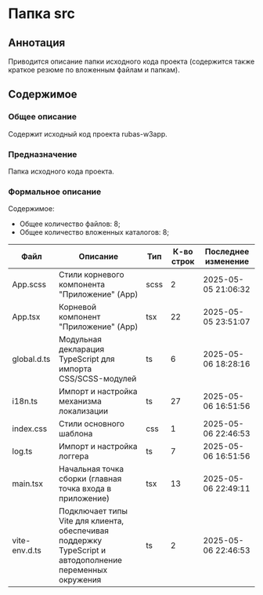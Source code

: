 # Папка src

## Аннотация

Приводится описание папки исходного кода проекта (содержится также краткое резюме по вложенным файлам и папкам).

## Содержимое

### Общее описание

Содержит исходный код проекта rubas-w3app.

### Предназначение

Папка исходного кода проекта.

### Формальное описание

Содержимое:
* Общее количество файлов: 8;
* Общее количество вложенных каталогов: 8;

| Файл          | Описание                                                                                                     | Тип  | К-во строк | Последнее изменение |
|---------------|--------------------------------------------------------------------------------------------------------------|------|------------|---------------------|
| App.scss      | Стили корневого компонента "Приложение" (App)                                                                | scss | 2          | 2025-05-05 21:06:32 |
| App.tsx       | Корневой компонент "Приложение" (App)                                                                        | tsx  | 22         | 2025-05-05 23:51:07 |
| global.d.ts   | Модульная декларация TypeScript для импорта CSS/SCSS-модулей                                                 | ts   | 6          | 2025-05-06 18:28:16 |
| i18n.ts       | Импорт и настройка механизма локализации                                                                     | ts   | 27         | 2025-05-06 16:51:56 |
| index.css     | Стили основного шаблона                                                                                      | css  | 1          | 2025-05-06 22:46:53 |
| log.ts        | Импорт и настройка логгера                                                                                   | ts   | 7          | 2025-05-06 16:51:56 |
| main.tsx      | Начальная точка сборки (главная точка входа в приложение)                                                    | tsx  | 13         | 2025-05-06 22:49:11 |
| vite-env.d.ts | Подключает типы Vite для клиента, обеспечивая<br> поддержку TypeScript и автодополнение переменных окружения | ts   | 2          | 2025-05-06 22:46:53 |

